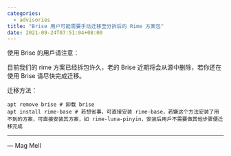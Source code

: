 ```yaml
---
categories:
  - advisories
title: "Brise 用户可能需要手动迁移至分拆后的 Rime 方案包"
date: 2021-09-24T07:51:04+08:00
---
```


使用 Brise 的用戶请注意：

目前我们的 rime 方案已经拆包许久，老的 Brise 近期将会从源中删除，若你还在使用 Brise 请尽快完成迁移。

迁移方法：

```
apt remove brise # 卸载 brise
apt install rime-base # 若想省事，可直接安装 rime-base，若嫌这个方法安装了用不到的方案，可直接安装其方案，如 rime-luna-pinyin，安装后用戶不需要做其他步骤便迁移完成
```

---

— Mag Mell
